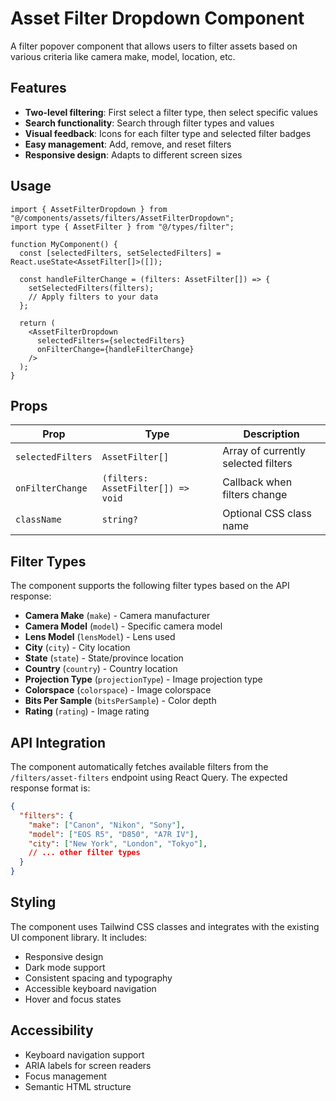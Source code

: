 # Asset Filter Dropdown Component

A filter popover component that allows users to filter assets based on various criteria like camera make, model, location, etc.

## Features

- **Two-level filtering**: First select a filter type, then select specific values
- **Search functionality**: Search through filter types and values
- **Visual feedback**: Icons for each filter type and selected filter badges
- **Easy management**: Add, remove, and reset filters
- **Responsive design**: Adapts to different screen sizes

## Usage

```tsx
import { AssetFilterDropdown } from "@/components/assets/filters/AssetFilterDropdown";
import type { AssetFilter } from "@/types/filter";

function MyComponent() {
  const [selectedFilters, setSelectedFilters] = React.useState<AssetFilter[]>([]);

  const handleFilterChange = (filters: AssetFilter[]) => {
    setSelectedFilters(filters);
    // Apply filters to your data
  };

  return (
    <AssetFilterDropdown
      selectedFilters={selectedFilters}
      onFilterChange={handleFilterChange}
    />
  );
}
```

## Props

| Prop | Type | Description |
|------|------|-------------|
| `selectedFilters` | `AssetFilter[]` | Array of currently selected filters |
| `onFilterChange` | `(filters: AssetFilter[]) => void` | Callback when filters change |
| `className` | `string?` | Optional CSS class name |

## Filter Types

The component supports the following filter types based on the API response:

- **Camera Make** (`make`) - Camera manufacturer
- **Camera Model** (`model`) - Specific camera model
- **Lens Model** (`lensModel`) - Lens used
- **City** (`city`) - City location
- **State** (`state`) - State/province location
- **Country** (`country`) - Country location
- **Projection Type** (`projectionType`) - Image projection type
- **Colorspace** (`colorspace`) - Image colorspace
- **Bits Per Sample** (`bitsPerSample`) - Color depth
- **Rating** (`rating`) - Image rating

## API Integration

The component automatically fetches available filters from the `/filters/asset-filters` endpoint using React Query. The expected response format is:

```json
{
  "filters": {
    "make": ["Canon", "Nikon", "Sony"],
    "model": ["EOS R5", "D850", "A7R IV"],
    "city": ["New York", "London", "Tokyo"],
    // ... other filter types
  }
}
```

## Styling

The component uses Tailwind CSS classes and integrates with the existing UI component library. It includes:

- Responsive design
- Dark mode support
- Consistent spacing and typography
- Accessible keyboard navigation
- Hover and focus states

## Accessibility

- Keyboard navigation support
- ARIA labels for screen readers
- Focus management
- Semantic HTML structure 